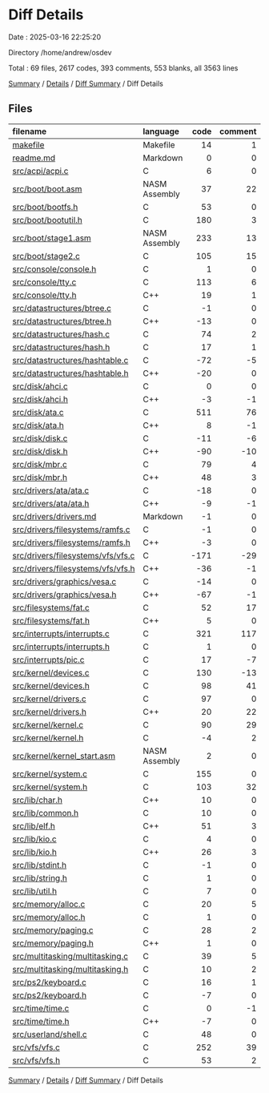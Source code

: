 # Diff Details

Date : 2025-03-16 22:25:20

Directory /home/andrew/osdev

Total : 69 files,  2617 codes, 393 comments, 553 blanks, all 3563 lines

[Summary](results.md) / [Details](details.md) / [Diff Summary](diff.md) / Diff Details

## Files
| filename | language | code | comment | blank | total |
| :--- | :--- | ---: | ---: | ---: | ---: |
| [makefile](/makefile) | Makefile | 14 | 1 | 3 | 18 |
| [readme.md](/readme.md) | Markdown | 0 | 0 | -2 | -2 |
| [src/acpi/acpi.c](/src/acpi/acpi.c) | C | 6 | 0 | -1 | 5 |
| [src/boot/boot.asm](/src/boot/boot.asm) | NASM Assembly | 37 | 22 | 8 | 67 |
| [src/boot/bootfs.h](/src/boot/bootfs.h) | C | 53 | 0 | 5 | 58 |
| [src/boot/bootutil.h](/src/boot/bootutil.h) | C | 180 | 3 | 45 | 228 |
| [src/boot/stage1.asm](/src/boot/stage1.asm) | NASM Assembly | 233 | 13 | 71 | 317 |
| [src/boot/stage2.c](/src/boot/stage2.c) | C | 105 | 15 | 28 | 148 |
| [src/console/console.h](/src/console/console.h) | C | 1 | 0 | 1 | 2 |
| [src/console/tty.c](/src/console/tty.c) | C | 113 | 6 | 18 | 137 |
| [src/console/tty.h](/src/console/tty.h) | C++ | 19 | 1 | 3 | 23 |
| [src/datastructures/btree.c](/src/datastructures/btree.c) | C | -1 | 0 | 0 | -1 |
| [src/datastructures/btree.h](/src/datastructures/btree.h) | C++ | -13 | 0 | -4 | -17 |
| [src/datastructures/hash.c](/src/datastructures/hash.c) | C | 74 | 2 | 5 | 81 |
| [src/datastructures/hash.h](/src/datastructures/hash.h) | C | 17 | 1 | 6 | 24 |
| [src/datastructures/hashtable.c](/src/datastructures/hashtable.c) | C | -72 | -5 | -16 | -93 |
| [src/datastructures/hashtable.h](/src/datastructures/hashtable.h) | C++ | -20 | 0 | -5 | -25 |
| [src/disk/ahci.c](/src/disk/ahci.c) | C | 0 | 0 | -1 | -1 |
| [src/disk/ahci.h](/src/disk/ahci.h) | C++ | -3 | -1 | -2 | -6 |
| [src/disk/ata.c](/src/disk/ata.c) | C | 511 | 76 | 88 | 675 |
| [src/disk/ata.h](/src/disk/ata.h) | C++ | 8 | -1 | 3 | 10 |
| [src/disk/disk.c](/src/disk/disk.c) | C | -11 | -6 | -8 | -25 |
| [src/disk/disk.h](/src/disk/disk.h) | C++ | -90 | -10 | -16 | -116 |
| [src/disk/mbr.c](/src/disk/mbr.c) | C | 79 | 4 | 7 | 90 |
| [src/disk/mbr.h](/src/disk/mbr.h) | C++ | 48 | 3 | 9 | 60 |
| [src/drivers/ata/ata.c](/src/drivers/ata/ata.c) | C | -18 | 0 | -5 | -23 |
| [src/drivers/ata/ata.h](/src/drivers/ata/ata.h) | C++ | -9 | -1 | -4 | -14 |
| [src/drivers/drivers.md](/src/drivers/drivers.md) | Markdown | -1 | 0 | 0 | -1 |
| [src/drivers/filesystems/ramfs.c](/src/drivers/filesystems/ramfs.c) | C | -1 | 0 | 0 | -1 |
| [src/drivers/filesystems/ramfs.h](/src/drivers/filesystems/ramfs.h) | C++ | -3 | 0 | -3 | -6 |
| [src/drivers/filesystems/vfs/vfs.c](/src/drivers/filesystems/vfs/vfs.c) | C | -171 | -29 | -38 | -238 |
| [src/drivers/filesystems/vfs/vfs.h](/src/drivers/filesystems/vfs/vfs.h) | C++ | -36 | -1 | -6 | -43 |
| [src/drivers/graphics/vesa.c](/src/drivers/graphics/vesa.c) | C | -14 | 0 | -2 | -16 |
| [src/drivers/graphics/vesa.h](/src/drivers/graphics/vesa.h) | C++ | -67 | -1 | -7 | -75 |
| [src/filesystems/fat.c](/src/filesystems/fat.c) | C | 52 | 17 | 9 | 78 |
| [src/filesystems/fat.h](/src/filesystems/fat.h) | C++ | 5 | 0 | 3 | 8 |
| [src/interrupts/interrupts.c](/src/interrupts/interrupts.c) | C | 321 | 117 | 39 | 477 |
| [src/interrupts/interrupts.h](/src/interrupts/interrupts.h) | C | 1 | 0 | 0 | 1 |
| [src/interrupts/pic.c](/src/interrupts/pic.c) | C | 17 | -7 | 4 | 14 |
| [src/kernel/devices.c](/src/kernel/devices.c) | C | 130 | -13 | 7 | 124 |
| [src/kernel/devices.h](/src/kernel/devices.h) | C | 98 | 41 | 48 | 187 |
| [src/kernel/drivers.c](/src/kernel/drivers.c) | C | 97 | 0 | 17 | 114 |
| [src/kernel/drivers.h](/src/kernel/drivers.h) | C++ | 20 | 22 | 17 | 59 |
| [src/kernel/kernel.c](/src/kernel/kernel.c) | C | 90 | 29 | 25 | 144 |
| [src/kernel/kernel.h](/src/kernel/kernel.h) | C | -4 | 2 | -2 | -4 |
| [src/kernel/kernel\_start.asm](/src/kernel/kernel_start.asm) | NASM Assembly | 2 | 0 | 0 | 2 |
| [src/kernel/system.c](/src/kernel/system.c) | C | 155 | 0 | 27 | 182 |
| [src/kernel/system.h](/src/kernel/system.h) | C | 103 | 32 | 42 | 177 |
| [src/lib/char.h](/src/lib/char.h) | C++ | 10 | 0 | 3 | 13 |
| [src/lib/common.h](/src/lib/common.h) | C | 10 | 0 | 2 | 12 |
| [src/lib/elf.h](/src/lib/elf.h) | C++ | 51 | 3 | 8 | 62 |
| [src/lib/kio.c](/src/lib/kio.c) | C | 4 | 0 | 2 | 6 |
| [src/lib/kio.h](/src/lib/kio.h) | C++ | 26 | 3 | 11 | 40 |
| [src/lib/stdint.h](/src/lib/stdint.h) | C | -1 | 0 | -1 | -2 |
| [src/lib/string.h](/src/lib/string.h) | C | 1 | 0 | 1 | 2 |
| [src/lib/util.h](/src/lib/util.h) | C | 7 | 0 | 6 | 13 |
| [src/memory/alloc.c](/src/memory/alloc.c) | C | 20 | 5 | 8 | 33 |
| [src/memory/alloc.h](/src/memory/alloc.h) | C | 1 | 0 | 0 | 1 |
| [src/memory/paging.c](/src/memory/paging.c) | C | 28 | 2 | 6 | 36 |
| [src/memory/paging.h](/src/memory/paging.h) | C++ | 1 | 0 | 0 | 1 |
| [src/multitasking/multitasking.c](/src/multitasking/multitasking.c) | C | 39 | 5 | 9 | 53 |
| [src/multitasking/multitasking.h](/src/multitasking/multitasking.h) | C | 10 | 2 | 0 | 12 |
| [src/ps2/keyboard.c](/src/ps2/keyboard.c) | C | 16 | 1 | 6 | 23 |
| [src/ps2/keyboard.h](/src/ps2/keyboard.h) | C | -7 | 0 | -2 | -9 |
| [src/time/time.c](/src/time/time.c) | C | 0 | -1 | 0 | -1 |
| [src/time/time.h](/src/time/time.h) | C++ | -7 | 0 | -1 | -8 |
| [src/userland/shell.c](/src/userland/shell.c) | C | 48 | 0 | 22 | 70 |
| [src/vfs/vfs.c](/src/vfs/vfs.c) | C | 252 | 39 | 46 | 337 |
| [src/vfs/vfs.h](/src/vfs/vfs.h) | C | 53 | 2 | 11 | 66 |

[Summary](results.md) / [Details](details.md) / [Diff Summary](diff.md) / Diff Details